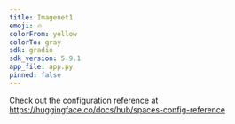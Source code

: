 ```yaml
---
title: Imagenet1
emoji: 🔥
colorFrom: yellow
colorTo: gray
sdk: gradio
sdk_version: 5.9.1
app_file: app.py
pinned: false
---
```


Check out the configuration reference at https://huggingface.co/docs/hub/spaces-config-reference
